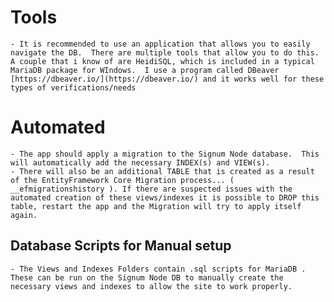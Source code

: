 ﻿# Tools
    - It is recommended to use an application that allows you to easily navigate the DB.  There are multiple tools that allow you to do this.  A couple that i know of are HeidiSQL, which is included in a typical MariaDB package for WIndows.  I use a program called DBeaver [https://dbeaver.io/](https://dbeaver.io/) and it works well for these types of verifications/needs

# Automated
    - The app should apply a migration to the Signum Node database.  This will automatically add the necessary INDEX(s) and VIEW(s).
    - There will also be an additional TABLE that is created as a result of the EntityFramework Core Migration process... ( __efmigrationshistory ). If there are suspected issues with the automated creation of these views/indexes it is possible to DROP this table, restart the app and the Migration will try to apply itself again. 

## Database Scripts for Manual setup
    - The Views and Indexes Folders contain .sql scripts for MariaDB .  These can be run on the Signum Node DB to manually create the necessary views and indexes to allow the site to work properly.

